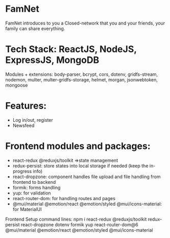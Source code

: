 # FamNet
FamNet introduces to you a Closed-network that you and your friends, your family can share everything.

# Tech Stack: ReactJS, NodeJS, ExpressJS, MongoDB
  Modules + extensions: body-parser, bcrypt, cors, dotenv, gridfs-stream, nodemon, multer, multer-gridfs-storage, 
                        helmet, morgan, jsonwebtoken, mongoose
# Features:
+ Log in/out, register
+ Newsfeed


# Frontend modules and packages:
+ react-redux @reduxjs/toolkit =>state management
+ redux-persist: store states into local storage if needed (keep the in-progress info)
+ react-dropzone: component handles file upload and file handling from frontend to backend
+ formik: forms handling
+ yup: for validation
+ react-router-dom: for handling routes and pages
+ @mui/material @emotion/react @emotion/styled @mui/icons-material: for MaterialUI

Frontend Setup command lines:
npm i react-redux @reduxjs/toolkit redux-persist react-dropzone dotenv formik yup react-router-dom@6 @mui/material @emotion/react @emotion/styled @mui/icons-material
